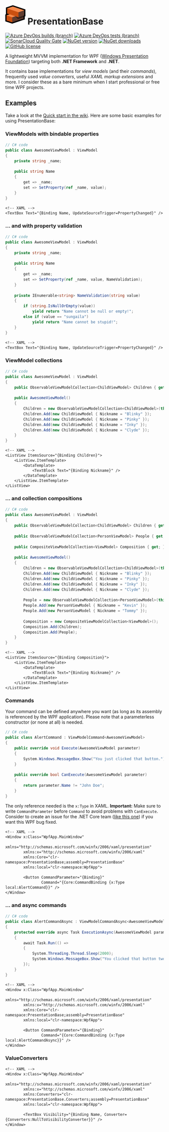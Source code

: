 # ![PresentationBase Logo](https://raw.githubusercontent.com/sungaila/PresentationBase/master/Icon_64.png) PresentationBase

[![Azure DevOps builds (branch)](https://img.shields.io/azure-devops/build/sungaila/69f6dcb7-b8ec-4fe8-b5b7-1923483c91f6/2/master?style=flat-square)](https://dev.azure.com/sungaila/PresentationBase/_build/latest?definitionId=2&branchName=master)
[![Azure DevOps tests (branch)](https://img.shields.io/azure-devops/tests/sungaila/PresentationBase/2/master?style=flat-square)](https://dev.azure.com/sungaila/PresentationBase/_build/latest?definitionId=2&branchName=master)
[![SonarCloud Quality Gate](https://img.shields.io/sonar/quality_gate/sungaila_PresentationBase?server=https%3A%2F%2Fsonarcloud.io&style=flat-square)](https://sonarcloud.io/dashboard?id=sungaila_PresentationBase)
[![NuGet version](https://img.shields.io/nuget/v/PresentationBase.svg?style=flat-square)](https://www.nuget.org/packages/PresentationBase/)
[![NuGet downloads](https://img.shields.io/nuget/dt/PresentationBase.svg?style=flat-square)](https://www.nuget.org/packages/PresentationBase/)
[![GitHub license](https://img.shields.io/github/license/sungaila/PresentationBase?style=flat-square)](https://github.com/sungaila/PresentationBase/blob/master/LICENSE)

A lightweight MVVM implementation for WPF ([Windows Presentation Foundation](https://en.wikipedia.org/wiki/Windows_Presentation_Foundation)) targeting both **.NET Framework** and **.NET**.

It contains base implementations for *view models* (and their *commands*), frequently used *value converters*, useful *XAML markup extensions* and more. I consider these as a bare minimum when I start professional or free time WPF projects.

## Examples
Take a look at the [Quick start in the wiki](https://github.com/sungaila/PresentationBase.Core/wiki). Here are some basic examples for using PresentationBase:

### ViewModels with bindable properties
```csharp
// C# code
public class AwesomeViewModel : ViewModel
{
    private string _name;
  
    public string Name
    {
        get => _name;
        set => SetProperty(ref _name, value);
    }
}
```

```xaml
<!-- XAML -->
<TextBox Text="{Binding Name, UpdateSourceTrigger=PropertyChanged}" />
```

### ... and with property validation
```csharp
// C# code
public class AwesomeViewModel : ViewModel
{
    private string _name;

    public string Name
    {
        get => _name;
        set => SetProperty(ref _name, value, NameValidation);
    }

    private IEnumerable<string> NameValidation(string value)
    {
        if (string.IsNullOrEmpty(value))
            yield return "Name cannot be null or empty!";
        else if (value == "sungaila")
            yield return "Name cannot be stupid!";
    }
}
```

```xaml
<!-- XAML -->
<TextBox Text="{Binding Name, UpdateSourceTrigger=PropertyChanged}" />
```

### ViewModel collections
```csharp
// C# code
public class AwesomeViewModel : ViewModel
{
    public ObservableViewModelCollection<ChildViewModel> Children { get; }
    
    public AwesomeViewModel()
    {
        Children = new ObservableViewModelCollection<ChildViewModel>(this);
        Children.Add(new ChildViewModel { Nickname = "Blinky" });
        Children.Add(new ChildViewModel { Nickname = "Pinky" });
        Children.Add(new ChildViewModel { Nickname = "Inky" });
        Children.Add(new ChildViewModel { Nickname = "Clyde" });
    }
}
```

```xaml
<!-- XAML -->
<ListView ItemsSource="{Binding Children}">
    <ListView.ItemTemplate>
        <DataTemplate>
            <TextBlock Text="{Binding Nickname}" />
        </DataTemplate>
    </ListView.ItemTemplate>
</ListView>
```

### ... and collection compositions
```csharp
// C# code
public class AwesomeViewModel : ViewModel
{
    public ObservableViewModelCollection<ChildViewModel> Children { get; }

    public ObservableViewModelCollection<PersonViewModel> People { get; }

    public CompositeViewModelCollection<ViewModel> Composition { get; }
    
    public AwesomeViewModel()
    {
        Children = new ObservableViewModelCollection<ChildViewModel>(this);
        Children.Add(new ChildViewModel { Nickname = "Blinky" });
        Children.Add(new ChildViewModel { Nickname = "Pinky" });
        Children.Add(new ChildViewModel { Nickname = "Inky" });
        Children.Add(new ChildViewModel { Nickname = "Clyde" });

        People = new ObservableViewModelCollection<PersonViewModel>(this);
        People.Add(new PersonViewModel { Nickname = "Kevin" });
        People.Add(new PersonViewModel { Nickname = "Tommy" });

        Composition = new CompositeViewModelCollection<ViewModel>();
        Composition.Add(Children);
        Composition.Add(People);
    }
}
```

```xaml
<!-- XAML -->
<ListView ItemsSource="{Binding Composition}">
    <ListView.ItemTemplate>
        <DataTemplate>
            <TextBlock Text="{Binding Nickname}" />
        </DataTemplate>
    </ListView.ItemTemplate>
</ListView>
```

### Commands
Your command can be defined anywhere you want (as long as its assembly is referenced by the WPF application). Please note that a parameterless constructor (or none at all) is needed.
```csharp
// C# code
public class AlertCommand : ViewModelCommand<AwesomeViewModel>
{
    public override void Execute(AwesomeViewModel parameter)
    {
        System.Windows.MessageBox.Show("You just clicked that button.");
    }

    public override bool CanExecute(AwesomeViewModel parameter)
    {
        return parameter.Name != "John Doe";
    }
}
```
The only reference needed is the `x:Type` in XAML. **Important:** Make sure to write `CommandParameter` before `Command` to avoid problems with `CanExecute`. Consider to create an issue for the .NET Core team ([like this one](https://github.com/dotnet/wpf/issues/316)) if you want this WPF bug fixed.
```xaml
<!-- XAML -->
<Window x:Class="WpfApp.MainWindow"
        xmlns="http://schemas.microsoft.com/winfx/2006/xaml/presentation"
        xmlns:x="http://schemas.microsoft.com/winfx/2006/xaml"
        xmlns:Core="clr-namespace:PresentationBase;assembly=PresentationBase"
        xmlns:local="clr-namespace:WpfApp">
        
        <Button CommandParameter="{Binding}"
                Command="{Core:CommandBinding {x:Type local:AlertCommand}}" />
</Window>
```

### ... and async commands
```csharp
// C# code
public class AlertCommandAsync : ViewModelCommandAsync<AwesomeViewModel>
{
    protected override async Task ExecutionAsync(AwesomeViewModel parameter)
    {
        await Task.Run(() =>
        {
            System.Threading.Thread.Sleep(2000);
            System.Windows.MessageBox.Show("You clicked that button two seconds ago.");
        });
    }
}
```

```xaml
<!-- XAML -->
<Window x:Class="WpfApp.MainWindow"
        xmlns="http://schemas.microsoft.com/winfx/2006/xaml/presentation"
        xmlns:x="http://schemas.microsoft.com/winfx/2006/xaml"
        xmlns:Core="clr-namespace:PresentationBase;assembly=PresentationBase"
        xmlns:local="clr-namespace:WpfApp">
        
        <Button CommandParameter="{Binding}"
                Command="{Core:CommandBinding {x:Type local:AlertCommandAsync}}" />
</Window>
```

### ValueConverters
```xaml
<!-- XAML -->
<Window x:Class="WpfApp.MainWindow"
        xmlns="http://schemas.microsoft.com/winfx/2006/xaml/presentation"
        xmlns:x="http://schemas.microsoft.com/winfx/2006/xaml"
        xmlns:Converters="clr-namespace:PresentationBase.Converters;assembly=PresentationBase"
        xmlns:local="clr-namespace:WpfApp">
        
        <TextBox Visibility="{Binding Name, Converter={Converters:NullToVisibilityConverter}}" />
</Window>
```
